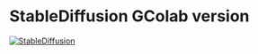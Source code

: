 # StableDiffusion GColab version

[![StableDiffusion](i.imgur.com/XVqGP3v.png)](https://colab.research.google.com/github/AlexSgt/lite_colab/blob/main/UntitledNotebookSD.ipynb)
